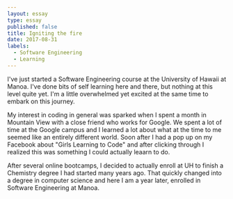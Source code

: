 ```yaml
---
layout: essay
type: essay
published: false
title: Igniting the fire
date: 2017-08-31
labels:
  - Software Engineering
  - Learning
---
```


I've just started a Software Engineering course at the University of Hawaii at Manoa.
I've done bits of self learning here and there, but nothing at this level quite yet. 
I'm a little overwhelmed yet excited at the same time to embark on this journey.

My interest in coding in general was sparked when I spent a month in Mountain View with a close friend who
works for Google.  We spent a lot of time at the Google campus and I learned a lot about what at the time
to me seemed like an entirely different world.  Soon after I had a pop up on my Facebook about "Girls Learning to Code" and after clicking through I realized this was something I could actually leaarn to do. 

After several online bootcamps, I decided to actually enroll at UH to finish a Chemistry degree I had started many years ago. That quickly changed into a degree in computer science and here I am a year later, enrolled in Software Engineering at Manoa.

